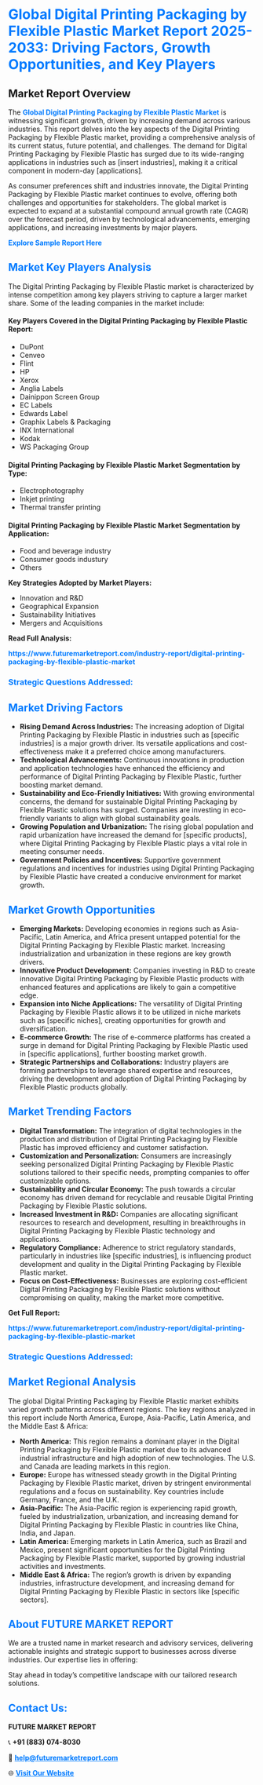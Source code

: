 <h1 style="color: #007BFF;">Global Digital Printing Packaging by Flexible Plastic Market Report 2025-2033: Driving Factors, Growth Opportunities, and Key Players</h1>

<section id="overview">
<h2>Market Report Overview</h2>
<p>The <a href="https://www.futuremarketreport.com/industry-report/digital-printing-packaging-by-flexible-plastic-market" style="color: #007BFF; text-decoration: none;"><strong>Global Digital Printing Packaging by Flexible Plastic Market</strong></a> is witnessing significant growth, driven by increasing demand across various industries. This report delves into the key aspects of the Digital Printing Packaging by Flexible Plastic market, providing a comprehensive analysis of its current status, future potential, and challenges. The demand for Digital Printing Packaging by Flexible Plastic has surged due to its wide-ranging applications in industries such as [insert industries], making it a critical component in modern-day [applications].</p>
<p>As consumer preferences shift and industries innovate, the Digital Printing Packaging by Flexible Plastic market continues to evolve, offering both challenges and opportunities for stakeholders. The global market is expected to expand at a substantial compound annual growth rate (CAGR) over the forecast period, driven by technological advancements, emerging applications, and increasing investments by major players.</p>
</section>

<section id="overview">
<p><a href="https://www.futuremarketreport.com/request-sample/reportId=56765" style="color: #007BFF; text-decoration: none;"><strong>Explore Sample Report Here</strong></a></p>
</section>

<section id="key-players">
<h2 style="color: #007BFF;">Market Key Players Analysis</h2>
<p>The Digital Printing Packaging by Flexible Plastic market is characterized by intense competition among key players striving to capture a larger market share. Some of the leading companies in the market include:</p>
<h4>Key Players Covered in the Digital Printing Packaging by Flexible Plastic Report:</h4>
<ul><li>DuPont</li><li>Cenveo</li><li>Flint</li><li>HP</li><li>Xerox</li><li>Anglia Labels</li><li>Dainippon Screen Group</li><li>EC Labels</li><li>Edwards Label</li><li>Graphix Labels &amp; Packaging</li><li>INX International</li><li>Kodak</li><li>WS Packaging Group</li></ul>
<h4>Digital Printing Packaging by Flexible Plastic Market Segmentation by Type:</h4>
<ul><li>Electrophotography</li><li>Inkjet printing</li><li>Thermal transfer printing</li></ul>

<h4>Digital Printing Packaging by Flexible Plastic Market Segmentation by Application:</h4>
<ul><li>Food and beverage industry</li><li>Consumer goods industury</li><li>Others</li></ul>
<p><strong>Key Strategies Adopted by Market Players:</strong></p>
<ul>
<li>Innovation and R&D</li>
<li>Geographical Expansion</li>
<li>Sustainability Initiatives</li>
<li>Mergers and Acquisitions</li>
</ul>
</section>

<section>
<p><strong>Read Full Analysis: </strong></p><a href="https://www.futuremarketreport.com/industry-report/digital-printing-packaging-by-flexible-plastic-market" style="color: #007BFF; text-decoration: none;"><strong>https://www.futuremarketreport.com/industry-report/digital-printing-packaging-by-flexible-plastic-market</strong></a>
<h3 style="color: #007BFF;">Strategic Questions Addressed:</h3>
</section>

<section id="driving-factors">
<h2 style="color: #007BFF;">Market Driving Factors</h2>
<ul>
<li><strong>Rising Demand Across Industries:</strong> The increasing adoption of Digital Printing Packaging by Flexible Plastic in industries such as [specific industries] is a major growth driver. Its versatile applications and cost-effectiveness make it a preferred choice among manufacturers.</li>
<li><strong>Technological Advancements:</strong> Continuous innovations in production and application technologies have enhanced the efficiency and performance of Digital Printing Packaging by Flexible Plastic, further boosting market demand.</li>
<li><strong>Sustainability and Eco-Friendly Initiatives:</strong> With growing environmental concerns, the demand for sustainable Digital Printing Packaging by Flexible Plastic solutions has surged. Companies are investing in eco-friendly variants to align with global sustainability goals.</li>
<li><strong>Growing Population and Urbanization:</strong> The rising global population and rapid urbanization have increased the demand for [specific products], where Digital Printing Packaging by Flexible Plastic plays a vital role in meeting consumer needs.</li>
<li><strong>Government Policies and Incentives:</strong> Supportive government regulations and incentives for industries using Digital Printing Packaging by Flexible Plastic have created a conducive environment for market growth.</li>
</ul>
</section>

<section id="growth-opportunities">
<h2 style="color: #007BFF;">Market Growth Opportunities</h2>
<ul>
<li><strong>Emerging Markets:</strong> Developing economies in regions such as Asia-Pacific, Latin America, and Africa present untapped potential for the Digital Printing Packaging by Flexible Plastic market. Increasing industrialization and urbanization in these regions are key growth drivers.</li>
<li><strong>Innovative Product Development:</strong> Companies investing in R&D to create innovative Digital Printing Packaging by Flexible Plastic products with enhanced features and applications are likely to gain a competitive edge.</li>
<li><strong>Expansion into Niche Applications:</strong> The versatility of Digital Printing Packaging by Flexible Plastic allows it to be utilized in niche markets such as [specific niches], creating opportunities for growth and diversification.</li>
<li><strong>E-commerce Growth:</strong> The rise of e-commerce platforms has created a surge in demand for Digital Printing Packaging by Flexible Plastic used in [specific applications], further boosting market growth.</li>
<li><strong>Strategic Partnerships and Collaborations:</strong> Industry players are forming partnerships to leverage shared expertise and resources, driving the development and adoption of Digital Printing Packaging by Flexible Plastic products globally.</li>
</ul>
</section>

<section id="trending-factors">
<h2 style="color: #007BFF;">Market Trending Factors</h2>
<ul>
<li><strong>Digital Transformation:</strong> The integration of digital technologies in the production and distribution of Digital Printing Packaging by Flexible Plastic has improved efficiency and customer satisfaction.</li>
<li><strong>Customization and Personalization:</strong> Consumers are increasingly seeking personalized Digital Printing Packaging by Flexible Plastic solutions tailored to their specific needs, prompting companies to offer customizable options.</li>
<li><strong>Sustainability and Circular Economy:</strong> The push towards a circular economy has driven demand for recyclable and reusable Digital Printing Packaging by Flexible Plastic solutions.</li>
<li><strong>Increased Investment in R&D:</strong> Companies are allocating significant resources to research and development, resulting in breakthroughs in Digital Printing Packaging by Flexible Plastic technology and applications.</li>
<li><strong>Regulatory Compliance:</strong> Adherence to strict regulatory standards, particularly in industries like [specific industries], is influencing product development and quality in the Digital Printing Packaging by Flexible Plastic market.</li>
<li><strong>Focus on Cost-Effectiveness:</strong> Businesses are exploring cost-efficient Digital Printing Packaging by Flexible Plastic solutions without compromising on quality, making the market more competitive.</li>
</ul>
</section>

<section>
<p><strong>Get Full Report: </strong></p><a href="https://www.futuremarketreport.com/industry-report/digital-printing-packaging-by-flexible-plastic-market" style="color: #007BFF; text-decoration: none;"><strong>https://www.futuremarketreport.com/industry-report/digital-printing-packaging-by-flexible-plastic-market</strong></a>
<h3 style="color: #007BFF;">Strategic Questions Addressed:</h3>
</section>


<section id="regional-analysis">
<h2 style="color: #007BFF;">Market Regional Analysis</h2>
<p>The global Digital Printing Packaging by Flexible Plastic market exhibits varied growth patterns across different regions. The key regions analyzed in this report include North America, Europe, Asia-Pacific, Latin America, and the Middle East & Africa:</p>
<ul>
<li><strong>North America:</strong> This region remains a dominant player in the Digital Printing Packaging by Flexible Plastic market due to its advanced industrial infrastructure and high adoption of new technologies. The U.S. and Canada are leading markets in this region.</li>
<li><strong>Europe:</strong> Europe has witnessed steady growth in the Digital Printing Packaging by Flexible Plastic market, driven by stringent environmental regulations and a focus on sustainability. Key countries include Germany, France, and the U.K.</li>
<li><strong>Asia-Pacific:</strong> The Asia-Pacific region is experiencing rapid growth, fueled by industrialization, urbanization, and increasing demand for Digital Printing Packaging by Flexible Plastic in countries like China, India, and Japan.</li>
<li><strong>Latin America:</strong> Emerging markets in Latin America, such as Brazil and Mexico, present significant opportunities for the Digital Printing Packaging by Flexible Plastic market, supported by growing industrial activities and investments.</li>
<li><strong>Middle East & Africa:</strong> The region’s growth is driven by expanding industries, infrastructure development, and increasing demand for Digital Printing Packaging by Flexible Plastic in sectors like [specific sectors].</li>
</ul>
</section>

<footer>
<h2 style="color: #007BFF;">About FUTURE MARKET REPORT</h2>
<p>We are a trusted name in market research and advisory services, delivering actionable insights and strategic support to businesses across diverse industries. Our expertise lies in offering:</p>

<p>Stay ahead in today’s competitive landscape with our tailored research solutions.</p>

<h2 style="color: #007BFF;">Contact Us:</h2>
<p><strong>FUTURE MARKET REPORT</strong></p>
<p>📞 <strong>+91 (883) 074-8030</strong></p>
<p>📧 <strong><a href="mailto:help@futuremarketreport.com" style="color: #007BFF;">help@futuremarketreport.com</a></strong></p>
<p>🌐 <strong><a href="https://www.futuremarketreport.com/" style="color: #007BFF;">Visit Our Website</a></strong></p>
</footer>